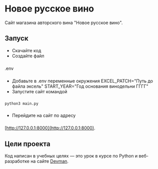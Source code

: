# Новое русское вино

Сайт магазина авторского вина "Новое русское вино".

## Запуск

- Скачайте код
- Создайте файл 
###
.env
###
- Добавьте в .env переменные окружения EXCEL_PATCH="Путь до файла эксель"
START_YEAR="Год основания винодельни ГГГГ"
- Запустите сайт командой 
###
`python3 main.py`
###
- Перейдите на сайт по адресу 
###
[http://127.0.0.1:8000](http://127.0.0.1:8000).
###

## Цели проекта

Код написан в учебных целях — это урок в курсе по Python и веб-разработке на сайте [Devman](https://dvmn.org).

